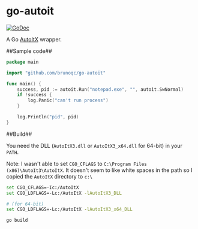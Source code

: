 go-autoit
=========
[![GoDoc](https://godoc.org/github.com/brunoqc/go-autoit?status.png)](https://godoc.org/github.com/brunoqc/go-autoit)

A Go [AutoItX](https://www.autoitscript.com/site/autoit/) wrapper.

##Sample code##
```go
package main

import "github.com/brunoqc/go-autoit"

func main() {
	success, pid := autoit.Run("notepad.exe", "", autoit.SwNormal)
	if !success {
		log.Panic("can't run process")
	}

	log.Println("pid", pid)
}

```

##Build##

You need the DLL (`AutoItX3.dll` or `AutoItX3_x64.dll` for 64-bit) in your `PATH`.

Note: I wasn't able to set `CGO_CFLAGS` to `C:\Program Files (x86)\AutoIt3\AutoItX`. It doesn't seem to like white spaces in the path so I copied the `AutoItX` directory to `c:\`

```bash
set CGO_CFLAGS=-Ic:/AutoItX
set CGO_LDFLAGS=-Lc:/AutoItX -lAutoItX3_DLL

# (for 64-bit)
set CGO_LDFLAGS=-Lc:/AutoItX -lAutoItX3_x64_DLL

go build
```

